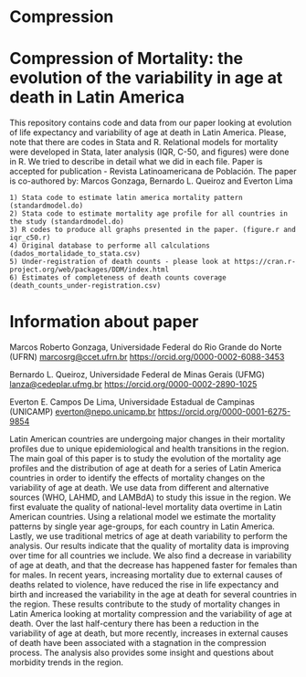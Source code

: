 # Compression
# Compression of Mortality: the evolution of the variability in age at death in Latin America

This repository contains code and data from our paper looking at evolution of life expectancy and variability of age at death in Latin America. Please, note that there are codes in Stata and R. Relational models for mortality were developed in Stata, later analysis (IQR, C-50, and figures) were done in R. We tried to describe in detail what we did in each file. Paper is accepted for publication - Revista Latinoamericana de Población. The paper is co-authored by: Marcos Gonzaga, Bernardo L. Queiroz and Everton Lima

    1) Stata code to estimate latin america mortality pattern (standardmodel.do)
    2) Stata code to estimate mortality age profile for all countries in the study (standardmodel.do)
    3) R codes to produce all graphs presented in the paper. (figure.r and iqr_c50.r)
    4) Original database to performe all calculations (dados_mortalidade_to_stata.csv)
    5) Under-registration of death counts - please look at https://cran.r-project.org/web/packages/DDM/index.html
    6) Estimates of completeness of death counts coverage (death_counts_under-registration.csv)
    
    
# Information about paper

Marcos Roberto Gonzaga,
Universidade Federal do Rio Grande do Norte (UFRN)
marcosrg@ccet.ufrn.br
https://orcid.org/0000-0002-6088-3453

Bernardo L. Queiroz,
Universidade Federal de Minas Gerais (UFMG)
lanza@cedeplar.ufmg.br
https://orcid.org/0000-0002-2890-1025

Everton E. Campos De Lima,
Universidade Estadual de Campinas (UNICAMP)
everton@nepo.unicamp.br
https://orcid.org/0000-0001-6275-9854

Latin American countries are undergoing major changes in their mortality profiles due to unique epidemiological and health transitions in the region. The main goal of this paper is to study the evolution of the mortality age profiles and the distribution of age at death for a series of Latin America countries in order to identify the effects of mortality changes on the variability of age at death. We use data from different and alternative sources (WHO, LAHMD, and LAMBdA) to study this issue in the region. We first evaluate the quality of national-level mortality data overtime in Latin American countries. Using a relational model we estimate the mortality patterns by single year age-groups, for each country in Latin America. Lastly, we use traditional metrics of age at death variability to perform the analysis. Our results indicate that the quality of mortality data is improving over time for all countries we include. We also find a decrease in variability of age at death, and that the decrease has happened faster for females than for males. In recent years, increasing mortality due to external causes of deaths related to violence, have reduced the rise in life expectancy and birth and increased the variability in the age at death for several countries in the region. These results contribute to the study of mortality changes in Latin America looking at mortality compression and the variability of age at death. Over the last half-century there has been a reduction in the variability of age at death, but more recently, increases in external causes of death have been associated with a stagnation in the compression process. The analysis also provides some insight and questions about morbidity trends in the region. 
